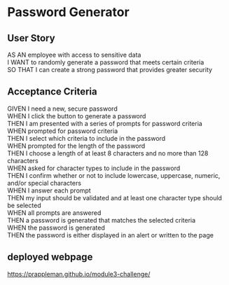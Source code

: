 # Password Generator

## User Story

AS AN employee with access to sensitive data
<br>
I WANT to randomly generate a password that meets certain criteria
<br>
SO THAT I can create a strong password that provides greater security

## Acceptance Criteria

GIVEN I need a new, secure password
<br>
WHEN I click the button to generate a password
<br>
THEN I am presented with a series of prompts for password criteria
<br>
WHEN prompted for password criteria
<br>
THEN I select which criteria to include in the password
<br>
WHEN prompted for the length of the password
<br>
THEN I choose a length of at least 8 characters and no more than 128 characters
<br>
WHEN asked for character types to include in the password
<br>
THEN I confirm whether or not to include lowercase, uppercase, numeric, and/or special characters
<br>
WHEN I answer each prompt
<br>
THEN my input should be validated and at least one character type should be selected
<br>
WHEN all prompts are answered
<br>
THEN a password is generated that matches the selected criteria
<br>
WHEN the password is generated
<br>
THEN the password is either displayed in an alert or written to the page

## deployed webpage

https://prappleman.github.io/module3-challenge/

